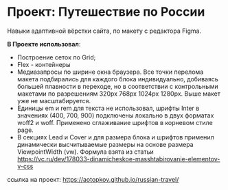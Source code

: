 # Проект: Путешествие по России


Навыки адаптивной вёрстки сайта, по макету с редактора Figma.

**В Проекте использовал**:
- Построение сеток по Grid;
- Flex - контейнеры
- Медиазапросы по ширине окна браузера. Все точки перелома макета подбирались для каждого блока индивидуально, добиваясь большей плавности в переходе, но в соответствии с контрольными макетами по разрешениям 320рх 768рх 1024рх 1280рх. Выше макет уже не масштабируется.
- Единицы em и rem для текста не использовал, шрифты Inter в значениях (400, 700, 900) подключены локально в двух форматах woff2 и woff. Применено сглаживание шрифтов в корневом стиле page.
- В секциях Lead и Cover и для размера блока и шрифтов применил динамически высчитываемые размеры на основе размера ViewpointWidth (vw). Формула взята из статьи https://vc.ru/dev/178033-dinamicheskoe-masshtabirovanie-elementov-v-css

ссылка на проект: https://aotopkov.github.io/russian-travel/